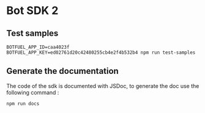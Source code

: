# Bot SDK 2

## Test samples

```
BOTFUEL_APP_ID=caa4023f BOTFUEL_APP_KEY=ed02761d20c42480255cb4e2f4b532b4 npm run test-samples
```

## Generate the documentation

The code of the sdk is documented with JSDoc, to generate the doc use the following command :

```
npm run docs
```
